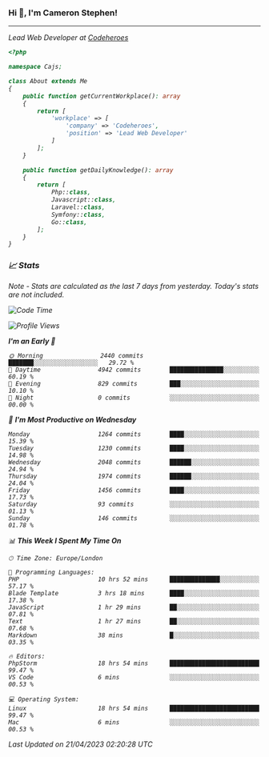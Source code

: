 ### Hi 👋, I'm Cameron Stephen!
<hr>
<p><em>Lead Web Developer at <a href="https://codeheroes.co.uk">Codeheroes</a></p>


```php
<?php

namespace Cajs;

class About extends Me
{
    public function getCurrentWorkplace(): array
    {
        return [
            'workplace' => [
                'company' => 'Codeheroes',
                'position' => 'Lead Web Developer'
            ]
        ];
    }

    public function getDailyKnowledge(): array
    {
        return [
            Php::class,
            Javascript::class,
            Laravel::class,
            Symfony::class,
            Go::class,
        ];
    }
}
```

### 📈 Stats
<p><em>Note - Stats are calculated as the last 7 days from yesterday. Today's stats are not included.</em></p>


<!--START_SECTION:waka-->
![Code Time](http://img.shields.io/badge/Code%20Time-3%2C327%20hrs%2055%20mins-blue)

![Profile Views](http://img.shields.io/badge/Profile%20Views-0-blue)

**I'm an Early 🐤** 

```text
🌞 Morning                2440 commits        ███████░░░░░░░░░░░░░░░░░░   29.72 % 
🌆 Daytime                4942 commits        ███████████████░░░░░░░░░░   60.19 % 
🌃 Evening                829 commits         ███░░░░░░░░░░░░░░░░░░░░░░   10.10 % 
🌙 Night                  0 commits           ░░░░░░░░░░░░░░░░░░░░░░░░░   00.00 % 
```
📅 **I'm Most Productive on Wednesday** 

```text
Monday                   1264 commits        ████░░░░░░░░░░░░░░░░░░░░░   15.39 % 
Tuesday                  1230 commits        ████░░░░░░░░░░░░░░░░░░░░░   14.98 % 
Wednesday                2048 commits        ██████░░░░░░░░░░░░░░░░░░░   24.94 % 
Thursday                 1974 commits        ██████░░░░░░░░░░░░░░░░░░░   24.04 % 
Friday                   1456 commits        ████░░░░░░░░░░░░░░░░░░░░░   17.73 % 
Saturday                 93 commits          ░░░░░░░░░░░░░░░░░░░░░░░░░   01.13 % 
Sunday                   146 commits         ░░░░░░░░░░░░░░░░░░░░░░░░░   01.78 % 
```


📊 **This Week I Spent My Time On** 

```text
🕑︎ Time Zone: Europe/London

💬 Programming Languages: 
PHP                      10 hrs 52 mins      ██████████████░░░░░░░░░░░   57.17 % 
Blade Template           3 hrs 18 mins       ████░░░░░░░░░░░░░░░░░░░░░   17.38 % 
JavaScript               1 hr 29 mins        ██░░░░░░░░░░░░░░░░░░░░░░░   07.81 % 
Text                     1 hr 27 mins        ██░░░░░░░░░░░░░░░░░░░░░░░   07.68 % 
Markdown                 38 mins             █░░░░░░░░░░░░░░░░░░░░░░░░   03.35 % 

🔥 Editors: 
PhpStorm                 18 hrs 54 mins      █████████████████████████   99.47 % 
VS Code                  6 mins              ░░░░░░░░░░░░░░░░░░░░░░░░░   00.53 % 

💻 Operating System: 
Linux                    18 hrs 54 mins      █████████████████████████   99.47 % 
Mac                      6 mins              ░░░░░░░░░░░░░░░░░░░░░░░░░   00.53 % 
```


 Last Updated on 21/04/2023 02:20:28 UTC
<!--END_SECTION:waka-->
